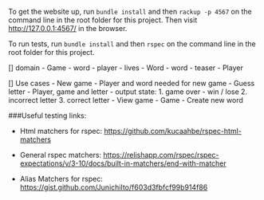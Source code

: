 To get the website up, run `bundle install` and then `rackup -p 4567` on the command line in the root folder for this project. Then visit http://127.0.0.1:4567/ in the browser.

To run tests, run `bundle install` and then `rspec` on the command line in the root folder for this project.

[] domain - Game - word - player - lives - Word - word - teaser - Player

[] Use cases - New game - Player and word needed for new game - Guess letter - Player, game and letter - output state: 1. game over - win / lose 2. incorrect letter 3. correct letter - View game - Game - Create new word

###Useful testing links:

- Html matchers for rspec: https://github.com/kucaahbe/rspec-html-matchers

- General rspec matchers: https://relishapp.com/rspec/rspec-expectations/v/3-10/docs/built-in-matchers/end-with-matcher

- Alias Matchers for rspec: https://gist.github.com/JunichiIto/f603d3fbfcf99b914f86
